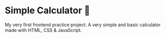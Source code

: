 # Simple Calculator 🧮
My very first frontend practice project. A very simple and basic calculator made with HTML, CSS &amp; JavaScript.
